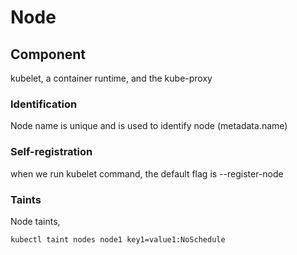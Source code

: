 # Node

## Component

 kubelet, a container runtime, and the kube-proxy

### Identification

Node name is unique and is used to identify node (metadata.name)

### Self-registration

when we run kubelet command, the default flag is --register-node

### Taints

Node taints, 

`kubectl taint nodes node1 key1=value1:NoSchedule`